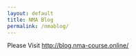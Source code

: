 ```yaml
---
layout: default
title: NMA Blog
permalink: /nmablog/
---
```


Please Visit <http://blog.nma-course.online/>

